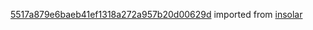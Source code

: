[5517a879e6baeb41ef1318a272a957b20d00629d](https://github.com/insolar/insolar/commit/5517a879e6baeb41ef1318a272a957b20d00629d) imported from [insolar](https://github.com/insolar/insolar)
